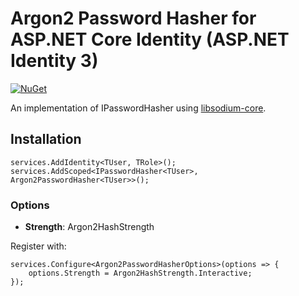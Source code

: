 # Argon2 Password Hasher for ASP.NET Core Identity (ASP.NET Identity 3)

[![NuGet](https://img.shields.io/nuget/v/ScottBrady91.AspNetCore.Identity.Argon2PasswordHasher.svg)](https://www.nuget.org/packages/ScottBrady91.AspNetCore.Identity.Argon2PasswordHasher/)

An implementation of IPasswordHasher<TUser> using [libsodium-core](https://github.com/tabrath/libsodium-core).

## Installation

```
services.AddIdentity<TUser, TRole>();
services.AddScoped<IPasswordHasher<TUser>, Argon2PasswordHasher<TUser>>();
```

### Options

 - **Strength**: Argon2HashStrength

Register with:
```
services.Configure<Argon2PasswordHasherOptions>(options => {
	options.Strength = Argon2HashStrength.Interactive;
});
```
